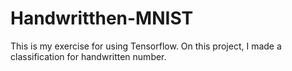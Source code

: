 # Handwritthen-MNIST
This is my exercise for using Tensorflow. On this project, I made a classification for handwritten number.
